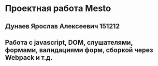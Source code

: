 # Проектная работа Mesto

## Дунаев Ярослав Алексеевич 151212
## Работа с javascript, DOM, слушателями, формами, валидациями форм, сборкой через Webpack и т.д.

